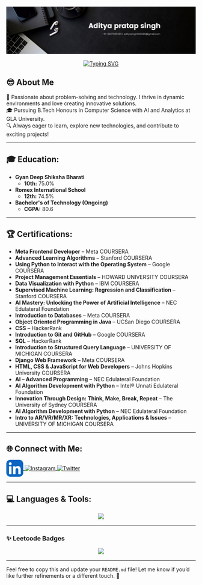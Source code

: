 <p align="center">
  <img src="Black Minimal Motivation Quote LinkedIn Banner.png" alt="Aditya">
</p>

<p align="center">
 <a href="https://git.io/typing-svg"><img src="https://readme-typing-svg.herokuapp.com?font=Special+Elite&duration=3000&pause=1000&center=true&width=435&lines=Hey%2C+My+name+is+Aditya+Pratap+Singh%F0%9F%98%81!;Welcome+to+my+Github+profile" alt="Typing SVG" /></a>
</p>

## 😎 About Me
🚀 Passionate about problem-solving and technology. I thrive in dynamic environments and love creating innovative solutions.  
🎓 Pursuing B.Tech Honours in Computer Science with AI and Analytics at GLA University.  
🔍 Always eager to learn, explore new technologies, and contribute to exciting projects!

---

## 🎓 Education:
- **Gyan Deep Shiksha Bharati**
  - **10th:** 75.0% 
- **Romex International School**
  - **12th:** 74.5% 
- **Bachelor's of Technology (Ongoing)**
  - **CGPA:** 80.6  

---

## 🏆 Certifications:
- **Meta Frontend Developer** – Meta COURSERA  
- **Advanced Learning Algorithms** – Stanford COURSERA  
- **Using Python to Interact with the Operating System** – Google COURSERA  
- **Project Management Essentials** – HOWARD UNIVERSITY COURSERA  
- **Data Visualization with Python** – IBM COURSERA  
- **Supervised Machine Learning: Regression and Classification** – Stanford COURSERA  
- **AI Mastery: Unlocking the Power of Artificial Intelligence** – NEC Edulateral Foundation  
- **Introduction to Databases** – Meta COURSERA  
- **Object Oriented Programming in Java** – UCSan Diego COURSERA  
- **CSS** – HackerRank  
- **Introduction to Git and GitHub** – Google COURSERA 
- **SQL** – HackerRank  
- **Introduction to Structured Query Language** – UNIVERSITY OF MICHIGAN COURSERA
- **Django Web Framework** – Meta COURSERA  
- **HTML, CSS & JavaScript for Web Developers** – Johns Hopkins University COURSERA  
- **AI – Advanced Programming** – NEC Edulateral Foundation  
- **AI Algorithm Development with Python** – Intel® Unnati Edulateral Foundation  
- **Innovation Through Design: Think, Make, Break, Repeat** – The University of Sydney COURSERA  
- **AI Algorithm Development with Python** – NEC Edulateral Foundation  
- **Intro to AR/VR/MR/XR: Technologies, Applications & Issues** – UNIVERSITY OF MICHIGAN COURSERA  

---

## 🌐 Connect with Me:
<a href="https://www.linkedin.com/in/aditya-pratap-singh-411478289/" target="blank">
  <img align="center" src="https://raw.githubusercontent.com/tandpfun/skill-icons/47e2fb9bc1353315f589ad5ce992b4f7debf2e48/icons/LinkedIn.svg" alt="LinkedIn" height="45" width="45" />
</a>

<a href="https://www.instagram.com/its_aditya243?igsh=ejQwYWp5bHU1aDdz&utm_source=qr" target="blank">
  <img align="center" src="https://skillicons.dev/icons?i=instagram" alt="Instagram" height="45" width="45" />
</a>
<a href="mailto:adityasingh000029@gmail.com" target="blank">
  <img align="center" src="https://skillicons.dev/icons?i=twitter" alt="Twitter" height="45" width="45" />
</a>
<!-- <a href="mailto:adityasingh000029@gmail.com" target="blank">
  <img align="center" src="https://skillicons.dev/icons?i=facebook" alt="Facebook" height="45" width="45" />
</a> -->


---

## 💻 Languages & Tools:
<p align="center">
  <a href="https://skillicons.dev">
    <img src="https://skillicons.dev/icons?i=html,css,js,py,mysql,java,php,bootstrap,django,react,git,github&perline=4" />
  </a>
</p>

---
### ✨ Leetcode Badges
<p align="center">
  <img src="https://leetcode-badge-showcase.vercel.app/api?username=its_aditya243&theme=nightowl&animated=true" />
</p>

---
Feel free to copy this and update your `README.md` file! Let me know if you’d like further refinements or a different touch. 🚀

